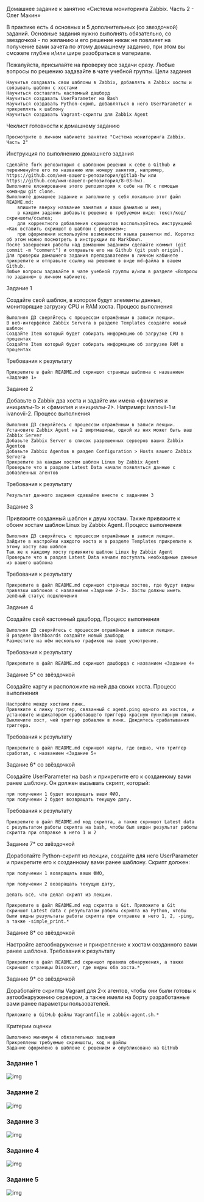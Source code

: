 

Домашнее задание к занятию «Система мониторинга Zabbix. Часть 2 - Олег Макин»

В практике есть 4 основных и 5 дополнительных (со звездочкой) заданий. Основные задания нужно выполнять обязательно, со звездочкой - по желанию и его решение никак не повлияет на получение вами зачета по этому домашнему заданию, при этом вы сможете глубже и/или шире разобраться в материале.

Пожалуйста, присылайте на проверку все задачи сразу. Любые вопросы по решению задавайте в чате учебной группы.
Цели задания

    Научитья создавать свои шаблоны в Zabbix, добавлять в Zabbix хосты и связывать шаблон с хостами
    Научиться составлять кастомный дашборд
    Научиться создавать UserParameter на Bash
    Научиться создавать Python-скрип, добавляться в него UserParameter и прикреплять к шаблону
    Научиться создавать Vagrant-скрипты для Zabbix Agent

Чеклист готовности к домашнему заданию

    Просмотрите в личном кабинете занятие "Система мониторинга Zabbix. Часть 2"

Инструкция по выполнению домашнего задания

    Сделайте fork репозитория c шаблоном решения к себе в Github и переименуйте его по названию или номеру занятия, например, https://github.com/имя-вашего-репозитория/gitlab-hw или https://github.com/имя-вашего-репозитория/8-03-hw).
    Выполните клонирование этого репозитория к себе на ПК с помощью команды git clone.
    Выполните домашнее задание и заполните у себя локально этот файл README.md:
        впишите вверху название занятия и ваши фамилию и имя;
        в каждом задании добавьте решение в требуемом виде: текст/код/скриншоты/ссылка;
        для корректного добавления скриншотов воспользуйтесь инструкцией «Как вставить скриншот в шаблон с решением»;
        при оформлении используйте возможности языка разметки md. Коротко об этом можно посмотреть в инструкции по MarkDown.
    После завершения работы над домашним заданием сделайте коммит (git commit -m "comment") и отправьте его на Github (git push origin).
    Для проверки домашнего задания преподавателем в личном кабинете прикрепите и отправьте ссылку на решение в виде md-файла в вашем Github.
    Любые вопросы задавайте в чате учебной группы и/или в разделе «Вопросы по заданию» в личном кабинете.

Задание 1

Создайте свой шаблон, в котором будут элементы данных, мониторящие загрузку CPU и RAM хоста.
Процесс выполнения

    Выполняя ДЗ сверяйтесь с процессом отражённым в записи лекции.
    В веб-интерфейсе Zabbix Servera в разделе Templates создайте новый шаблон
    Создайте Item который будет собирать информацию об загрузке CPU в процентах
    Создайте Item который будет собирать информацию об загрузке RAM в процентах

Требования к результату

    Прикрепите в файл README.md скриншот страницы шаблона с названием «Задание 1»

Задание 2

Добавьте в Zabbix два хоста и задайте им имена <фамилия и инициалы-1> и <фамилия и инициалы-2>. Например: ivanovii-1 и ivanovii-2.
Процесс выполнения

    Выполняя ДЗ сверяйтесь с процессом отражённым в записи лекции.
    Установите Zabbix Agent на 2 виртмашины, одной из них может быть ваш Zabbix Server
    Добавьте Zabbix Server в список разрешенных серверов ваших Zabbix Agentов
    Добавьте Zabbix Agentов в раздел Configuration > Hosts вашего Zabbix Servera
    Прикрепите за каждым хостом шаблон Linux by Zabbix Agent
    Проверьте что в разделе Latest Data начали появляться данные с добавленных агентов

Требования к результату

    Результат данного задания сдавайте вместе с заданием 3

Задание 3

Привяжите созданный шаблон к двум хостам. Также привяжите к обоим хостам шаблон Linux by Zabbix Agent.
Процесс выполнения

    Выполняя ДЗ сверяйтесь с процессом отражённым в записи лекции.
    Зайдите в настройки каждого хоста и в разделе Templates прикрепите к этому хосту ваш шаблон
    Так же к каждому хосту привяжите шаблон Linux by Zabbix Agent
    Проверьте что в раздел Latest Data начали поступать необходимые данные из вашего шаблона

Требования к результату

    Прикрепите в файл README.md скриншот страницы хостов, где будут видны привязки шаблонов с названиями «Задание 2-3». Хосты должны иметь зелёный статус подключения

Задание 4

Создайте свой кастомный дашборд.
Процесс выполнения

    Выполняя ДЗ сверяйтесь с процессом отражённым в записи лекции.
    В разделе Dashboards создайте новый дашборд
    Разместите на нём несколько графиков на ваше усмотрение.

Требования к результату

    Прикрепите в файл README.md скриншот дашборда с названием «Задание 4»

Задание 5* со звёздочкой

Создайте карту и расположите на ней два своих хоста.
Процесс выполнения

    Настройте между хостами линк.
    Привяжите к линку триггер, связанный с agent.ping одного из хостов, и установите индикатором сработавшего триггера красную пунктирную линию.
    Выключите хост, чей триггер добавлен в линк. Дождитесь срабатывания триггера.

Требования к результату

    Прикрепите в файл README.md скриншот карты, где видно, что триггер сработал, с названием «Задание 5»

Задание 6* со звёздочкой

Создайте UserParameter на bash и прикрепите его к созданному вами ранее шаблону. Он должен вызывать скрипт, который:

    при получении 1 будет возвращать ваши ФИО,
    при получении 2 будет возвращать текущую дату.

Требования к результату

    Прикрепите в файл README.md код скрипта, а также скриншот Latest data с результатом работы скрипта на bash, чтобы был виден результат работы скрипта при отправке в него 1 и 2

Задание 7* со звёздочкой

Доработайте Python-скрипт из лекции, создайте для него UserParameter и прикрепите его к созданному вами ранее шаблону. Скрипт должен:

    при получении 1 возвращать ваши ФИО,

    при получении 2 возвращать текущую дату,

    делать всё, что делал скрипт из лекции.

    Прикрепите в файл README.md код скрипта в Git. Приложите в Git скриншот Latest data с результатом работы скрипта на Python, чтобы были видны результаты работы скрипта при отправке в него 1, 2, -ping, а также -simple_print.*

Задание 8* со звёздочкой

Настройте автообнаружение и прикрепление к хостам созданного вами ранее шаблона.
Требования к результату

    Прикрепите в файл README.md скриншот правила обнаружения, а также скриншот страницы Discover, где видны оба хоста.*

Задание 9* со звёздочкой

Доработайте скрипты Vagrant для 2-х агентов, чтобы они были готовы к автообнаружению сервером, а также имели на борту разработанные вами ранее параметры пользователей.

    Приложите в GitHub файлы Vagrantfile и zabbix-agent.sh.*

Критерии оценки

    Выполнено минимум 4 обязательных задания
    Прикреплены требуемые скриншоты, код и файлы
    Задание оформлено в шаблоне с решением и опубликовано на GitHub




### Задание 1

![img]()

### Задание 2

![img]()

### Задание 3

![img]()

### Задание 4

![img]()

### Задание 5

![img]()


